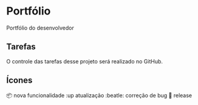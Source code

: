 # Portfólio

Portfólio do desenvolvedor

## Tarefas

O controle das tarefas desse projeto será realizado no GitHub.

## Ícones

:package: nova funcionalidade
:up atualização
:beatle: correção de bug
:checkered_flag: release
